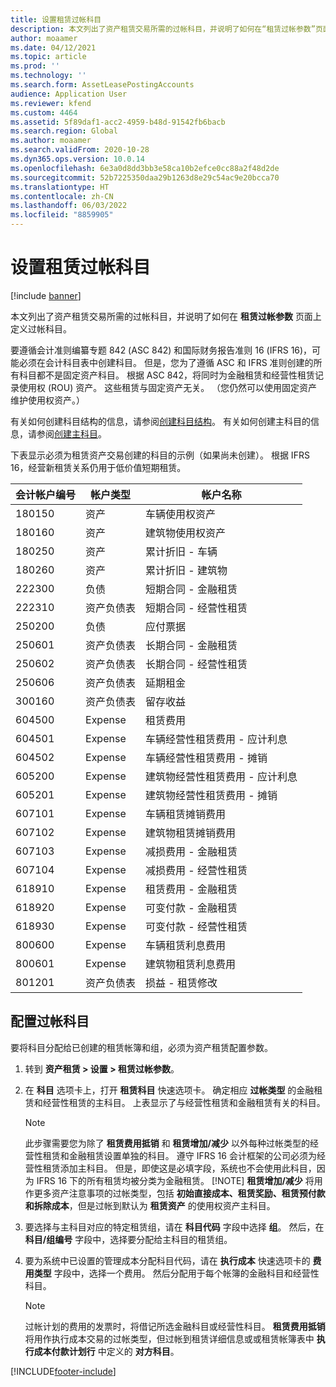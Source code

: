 ```yaml
---
title: 设置租赁过帐科目
description: 本文列出了资产租赁交易所需的过帐科目，并说明了如何在“租赁过帐参数”页面上定义过帐科目。
author: moaamer
ms.date: 04/12/2021
ms.topic: article
ms.prod: ''
ms.technology: ''
ms.search.form: AssetLeasePostingAccounts
audience: Application User
ms.reviewer: kfend
ms.custom: 4464
ms.assetid: 5f89daf1-acc2-4959-b48d-91542fb6bacb
ms.search.region: Global
ms.author: moaamer
ms.search.validFrom: 2020-10-28
ms.dyn365.ops.version: 10.0.14
ms.openlocfilehash: 6e3a0d8dd3bb3e58ca10b2efce0cc88a2f48d2de
ms.sourcegitcommit: 52b7225350daa29b1263d8e29c54ac9e20bcca70
ms.translationtype: HT
ms.contentlocale: zh-CN
ms.lasthandoff: 06/03/2022
ms.locfileid: "8859905"
---
```

# <a name="set-up-lease-posting-accounts"></a>设置租赁过帐科目

[!include [banner](../includes/banner.md)]

本文列出了资产租赁交易所需的过帐科目，并说明了如何在 **租赁过帐参数** 页面上定义过帐科目。

要遵循会计准则编纂专题 842 (ASC 842) 和国际财务报告准则 16 (IFRS 16)，可能必须在会计科目表中创建科目。 但是，您为了遵循 ASC 和 IFRS 准则创建的所有科目都不是固定资产科目。 根据 ASC 842，将同时为金融租赁和经营性租赁记录使用权 (ROU) 资产。 这些租赁与固定资产无关。 （您仍然可以使用固定资产维护使用权资产。）

有关如何创建科目结构的信息，请参阅[创建科目结构](../general-ledger/tasks/create-account-structures.md)。 有关如何创建主科目的信息，请参阅[创建主科目](../general-ledger/tasks/create-main-account.md)。

下表显示必须为租赁资产交易创建的科目的示例（如果尚未创建）。 根据 IFRS 16，经营新租赁关系仍用于低价值短期租赁。

| 会计帐户编号 | 帐户类型  | 帐户名称                                          |
|-----------------------|---------------|-------------------------------------------------------|
| 180150                | 资产         | 车辆使用权资产                                     |
| 180160                | 资产         | 建筑物使用权资产                                    |
| 180250                | 资产         | 累计折旧 - 车辆                   |
| 180260                | 资产         | 累计折旧 - 建筑物                  |
| 222300                | 负债     | 短期合同 - 金融租赁                |
| 222310                | 资产负债表 | 短期合同 - 经营性租赁              |
| 250200                | 负债     | 应付票据                                         |
| 250601                | 资产负债表 | 长期合同 - 金融租赁                 |
| 250602                | 资产负债表 | 长期合同 - 经营性租赁               |
| 250606                | 资产负债表 | 延期租金                                         |
| 300160                | 资产负债表 | 留存收益                                     |
| 604500                | Expense       | 租赁费用                                         |
| 604501                | Expense       | 车辆经营性租赁费用 - 应计利息  |
| 604502                | Expense       | 车辆经营性租赁费用 - 摊销        |
| 605200                | Expense       | 建筑物经营性租赁费用 - 应计利息 |
| 605201                | Expense       | 建筑物经营性租赁费用 - 摊销       |
| 607101                | Expense       | 车辆租赁摊销费用                    |
| 607102                | Expense       | 建筑物租赁摊销费用                   |
| 607103                | Expense       | 减损费用 - 金融租赁                   |
| 607104                | Expense       | 减损费用 - 经营性租赁                 |
| 618910                | Expense       | 租赁费用 - 金融租赁                        |
| 618920                | Expense       | 可变付款 - 金融租赁                    |
| 618930                | Expense       | 可变付款 - 经营性租赁                  |
| 800600                | Expense       | 车辆租赁利息费用                        |
| 800601                | Expense       | 建筑物租赁利息费用                       |
| 801201                | 资产负债表 | 损益 - 租赁修改                      |

## <a name="configure-posting-accounts"></a>配置过帐科目

要将科目分配给已创建的租赁帐簿和组，必须为资产租赁配置参数。

1. 转到 **资产租赁 \> 设置 \> 租赁过帐参数**。
2. 在 **科目** 选项卡上，打开 **租赁科目** 快速选项卡。 确定相应 **过帐类型** 的金融租赁和经营性租赁的主科目。 上表显示了与经营性租赁和金融租赁有关的科目。

    > [!NOTE]
    > 此步骤需要您为除了 **租赁费用抵销** 和 **租赁增加/减少** 以外每种过帐类型的经营性租赁和金融租赁设置单独的科目。 遵守 IFRS 16 会计框架的公司必须为经营性租赁添加主科目。 但是，即使这是必填字段，系统也不会使用此科目，因为 IFRS 16 下的所有租赁均被分类为金融租赁。
    >[!NOTE]
    > **租赁增加/减少** 将用作更多资产注意事项的过帐类型，包括 **初始直接成本、租赁奖励、租赁预付款和拆除成本**，但是过帐到默认为 **租赁资产** 的使用权资产主科目。        
    
3. 要选择与主科目对应的特定租赁组，请在 **科目代码** 字段中选择 **组**。 然后，在 **科目/组编号** 字段中，选择要分配给主科目的租赁组。
4. 要为系统中已设置的管理成本分配科目代码，请在 **执行成本** 快速选项卡的 **费用类型** 字段中，选择一个费用。 然后分配用于每个帐簿的金融科目和经营性科目。

    > [!NOTE]
    > 过帐计划的费用的发票时，将借记所选金融科目或经营性科目。
    > **租赁费用抵销** 将用作执行成本交易的过帐类型，但过帐到租赁详细信息或或租赁帐簿表中 **执行成本付款计划行** 中定义的 **对方科目**。   


[!INCLUDE[footer-include](../../includes/footer-banner.md)]
